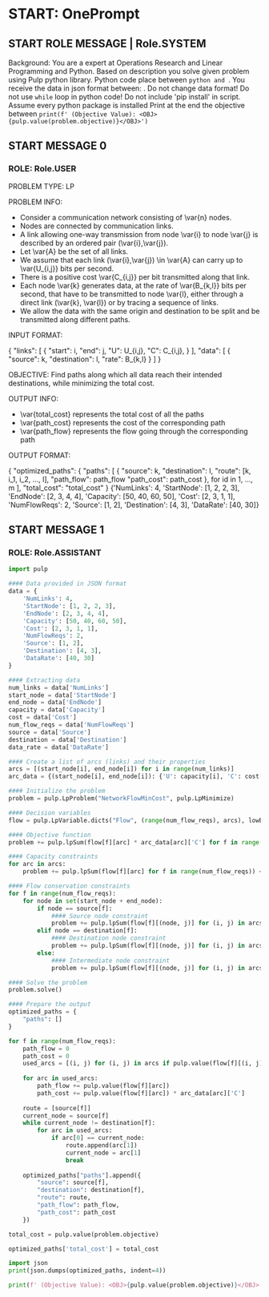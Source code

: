 # START: OnePrompt 
## START ROLE MESSAGE | Role.SYSTEM 
Background: You are a expert at Operations Research and Linear Programming and Python. Based on description you solve given problem using Pulp python library. Python code place between ```python and ```. You receive the data in json format between: <DATA></DATA>. Do not change data format! Do not use `while` loop in python code! Do not include 'pip install' in script. Assume every python package is installed Print at the end the objective between <OBJ></OBJ> `print(f' (Objective Value): <OBJ>{pulp.value(problem.objective)}</OBJ>')`  
## START MESSAGE 0 
### ROLE: Role.USER
<DESCRIPTION>
PROBLEM TYPE: LP

PROBLEM INFO:

- Consider a communication network consisting of \var{n} nodes.
- Nodes are con­nected by communication links.
- A link allowing one-way transmission from node \var{i} to node \var{j} is described by an ordered pair (\var{i},\var{j}). 
- Let \var{A} be the set of all links. 
- We assume that each link (\var{i},\var{j}) \in \var{A} can carry up to \var{U_{i,j}} bits per second. 
- There is a positive cost \var{C_{i,j}} per bit transmitted along that link. 
- Each node \var{k} generates data, at the rate of \var{B_{k,l}} bits per second, that have to be transmitted to node \var{l}, either through a direct link (\var{k}, \var{l}) or by tracing a sequence of links. 
- We allow the data with the same origin and destination to be split and be transmitted along different paths.

INPUT FORMAT:

{
    "links": [
       {
        "start": i,
        "end": j,
        "U": U_{i,j},
        "C": C_{i,j},
       }
    ],
    "data": [
        {
            "source": k,
            "destination": l,
            "rate": B_{k,l}
        }
    ]
}


OBJECTIVE: Find paths along which all data reach their intended destinations, while minimizing the total cost. 



OUTPUT INFO:
- \var{total_cost} represents the total cost of all the paths
- \var{path_cost} represents the cost of the corresponding path
- \var{path_flow} represents the flow going through the corresponding path

OUTPUT FORMAT:

{
    "optimized_paths": {
        "paths": [
            {
                "source": k,
                "destination": l,
                "route": [k, i_1, i_2, ..., l],
                "path_flow": path_flow
                "path_cost": path_cost
            },
            for id in 1, ..., m 
        ],
    "total_cost": "total_cost"
}
</DESCRIPTION>
<DATA>
{'NumLinks': 4, 'StartNode': [1, 2, 2, 3], 'EndNode': [2, 3, 4, 4], 'Capacity': [50, 40, 60, 50], 'Cost': [2, 3, 1, 1], 'NumFlowReqs': 2, 'Source': [1, 2], 'Destination': [4, 3], 'DataRate': [40, 30]}</DATA>


## START MESSAGE 1 
### ROLE: Role.ASSISTANT
```python
import pulp

#### Data provided in JSON format
data = {
    'NumLinks': 4, 
    'StartNode': [1, 2, 2, 3], 
    'EndNode': [2, 3, 4, 4], 
    'Capacity': [50, 40, 60, 50], 
    'Cost': [2, 3, 1, 1], 
    'NumFlowReqs': 2, 
    'Source': [1, 2], 
    'Destination': [4, 3], 
    'DataRate': [40, 30]
}

#### Extracting data
num_links = data['NumLinks']
start_node = data['StartNode']
end_node = data['EndNode']
capacity = data['Capacity']
cost = data['Cost']
num_flow_reqs = data['NumFlowReqs']
source = data['Source']
destination = data['Destination']
data_rate = data['DataRate']

#### Create a list of arcs (links) and their properties
arcs = [(start_node[i], end_node[i]) for i in range(num_links)]
arc_data = {(start_node[i], end_node[i]): {'U': capacity[i], 'C': cost[i]} for i in range(num_links)}

#### Initialize the problem
problem = pulp.LpProblem("NetworkFlowMinCost", pulp.LpMinimize)

#### Decision variables
flow = pulp.LpVariable.dicts("Flow", (range(num_flow_reqs), arcs), lowBound=0, cat='Continuous')

#### Objective function
problem += pulp.lpSum(flow[f][arc] * arc_data[arc]['C'] for f in range(num_flow_reqs) for arc in arcs)

#### Capacity constraints
for arc in arcs:
    problem += pulp.lpSum(flow[f][arc] for f in range(num_flow_reqs)) <= arc_data[arc]['U'], f"Cap_{arc}"

#### Flow conservation constraints
for f in range(num_flow_reqs):
    for node in set(start_node + end_node):
        if node == source[f]:
            #### Source node constraint
            problem += pulp.lpSum(flow[f][(node, j)] for (i, j) in arcs if i == node) - pulp.lpSum(flow[f][(i, node)] for (i, j) in arcs if j == node) == data_rate[f], f"FlowConserv_{f}_{node}"
        elif node == destination[f]:
            #### Destination node constraint
            problem += pulp.lpSum(flow[f][(node, j)] for (i, j) in arcs if i == node) - pulp.lpSum(flow[f][(i, node)] for (i, j) in arcs if j == node) == -data_rate[f], f"FlowConserv_{f}_{node}"
        else:
            #### Intermediate node constraint
            problem += pulp.lpSum(flow[f][(node, j)] for (i, j) in arcs if i == node) - pulp.lpSum(flow[f][(i, node)] for (i, j) in arcs if j == node) == 0, f"FlowConserv_{f}_{node}"

#### Solve the problem
problem.solve()

#### Prepare the output
optimized_paths = {
    "paths": []
}

for f in range(num_flow_reqs):
    path_flow = 0
    path_cost = 0
    used_arcs = [(i, j) for (i, j) in arcs if pulp.value(flow[f][(i, j)]) > 0]
    
    for arc in used_arcs:
        path_flow += pulp.value(flow[f][arc])
        path_cost += pulp.value(flow[f][arc]) * arc_data[arc]['C']
    
    route = [source[f]]
    current_node = source[f]
    while current_node != destination[f]:
        for arc in used_arcs:
            if arc[0] == current_node:
                route.append(arc[1])
                current_node = arc[1]
                break
                
    optimized_paths["paths"].append({
        "source": source[f],
        "destination": destination[f],
        "route": route,
        "path_flow": path_flow,
        "path_cost": path_cost
    })

total_cost = pulp.value(problem.objective)

optimized_paths['total_cost'] = total_cost

import json
print(json.dumps(optimized_paths, indent=4))
```

```python
print(f' (Objective Value): <OBJ>{pulp.value(problem.objective)}</OBJ>')
```

